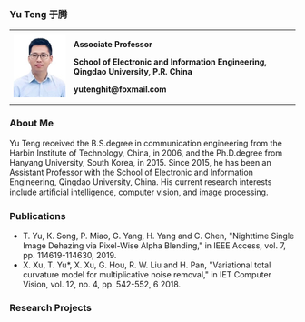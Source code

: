 ### Yu Teng 于腾
<table>
  <tr>
    <td width="20%">
      <img src="/yt.jpg" width="100%">     
    </td>
    <td width="75%">
      <p><b>Associate Professor</b></p>
      <p><b>School of Electronic and Information Engineering, Qingdao University, P.R. China</b></p>
      <p><b>yutenghit@foxmail.com</b></p>
    </td>
  </tr>
</table>

### About Me

Yu Teng received the B.S.degree in communication engineering from the Harbin Institute of Technology, China, in 2006, and the Ph.D.degree from Hanyang University, South Korea, in 2015. Since 2015, he has been an Assistant Professor with the School of Electronic and Information Engineering, Qingdao University, China. His current research interests include artiﬁcial intelligence, computer vision, and image processing.


### Publications

- T. Yu, K. Song, P. Miao, G. Yang, H. Yang and C. Chen, "Nighttime Single Image Dehazing via Pixel-Wise Alpha Blending," in IEEE Access, vol. 7, pp. 114619-114630, 2019.
- X. Xu, T. Yu*, X. Xu, G. Hou, R. W. Liu and H. Pan, "Variational total curvature model for multiplicative noise removal," in IET Computer Vision, vol. 12, no. 4, pp. 542-552, 6 2018.



### Research Projects


